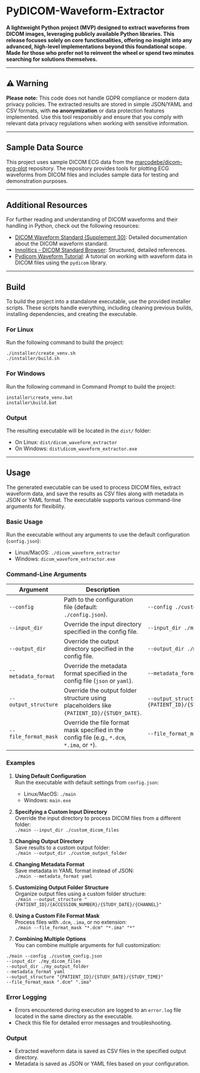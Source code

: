 # PyDICOM-Waveform-Extractor 

**A lightweight Python project (MVP) designed to extract waveforms from DICOM images, leveraging publicly available Python libraries. This release focuses solely on core functionalities, offering no insight into any advanced, high-level implementations beyond this foundational scope. Made for those who prefer not to reinvent the wheel or spend two minutes searching for solutions themselves.**

---

## ⚠️ Warning

**Please note:** This code does not handle GDPR compliance or modern data privacy policies. The extracted results are stored in simple JSON/YAML and CSV formats, with **no anonymization** or data protection features implemented. Use this tool responsibly and ensure that you comply with relevant data privacy regulations when working with sensitive information.

---

## Sample Data Source

This project uses sample DICOM ECG data from the [marcodebe/dicom-ecg-plot](https://github.com/marcodebe/dicom-ecg-plot) repository. The repository provides tools for plotting ECG waveforms from DICOM files and includes sample data for testing and demonstration purposes.

---

## Additional Resources

For further reading and understanding of DICOM waveforms and their handling in Python, check out the following resources:

- [DICOM Waveform Standard (Supplement 30)](https://www.dicomstandard.org/News-dir/ftsup/docs/sups/sup30.pdf): Detailed documentation about the DICOM waveform standard.
- [Innolitics - DICOM Standard Browser](https://dicom.innolitics.com/ciods/electrooculogram/waveform/54000100): Structured, detailed references.
- [Pydicom Waveform Tutorial](https://pydicom.github.io/pydicom/dev/tutorials/waveforms.html): A tutorial on working with waveform data in DICOM files using the `pydicom` library.

---

## Build

To build the project into a standalone executable, use the provided installer scripts. These scripts handle everything, including cleaning previous builds, installing dependencies, and creating the executable.

### **For Linux**

Run the following command to build the project:

```
./installer/create_venv.sh
./installer/build.sh
```

### **For Windows**

Run the following command in Command Prompt to build the project:

```
installer\create_venv.bat
installer\build.bat
```

### **Output**

The resulting executable will be located in the `dist/` folder:

- On Linux: `dist/dicom_waveform_extractor`
- On Windows: `dist\dicom_waveform_extractor.exe`

---

## Usage

The generated executable can be used to process DICOM files, extract waveform data, and save the results as CSV files along with metadata in JSON or YAML format. The executable supports various command-line arguments for flexibility.

### **Basic Usage**

Run the executable without any arguments to use the default configuration (`config.json`):

- Linux/MacOS: `./dicom_waveform_extractor`
- Windows: `dicom_waveform_extractor.exe`

### **Command-Line Arguments**

| Argument             | Description                                                                                  | Example                                                                 |
| -------------------- | -------------------------------------------------------------------------------------------- | ----------------------------------------------------------------------- |
| `--config`           | Path to the configuration file (default: `./config.json`).                                   | `--config ./custom_config.json`                                         |
| `--input_dir`        | Override the input directory specified in the config file.                                   | `--input_dir ./my_dicom_files`                                          |
| `--output_dir`       | Override the output directory specified in the config file.                                  | `--output_dir ./my_output_folder`                                       |
| `--metadata_format`  | Override the metadata format specified in the config file (`json` or `yaml`).                | `--metadata_format yaml`                                                |
| `--output_structure` | Override the output folder structure using placeholders like `{PATIENT_ID}/{STUDY_DATE}`.    | `--output_structure "{PATIENT_ID}/{STUDY_DATE}/{STUDY_TIME}/{CHANNEL}"` |
| `--file_format_mask` | Override the file format mask specified in the config file (e.g., `*.dcm`, `*.ima`, or `*`). | `--file_format_mask "*.dcm" "*.ima"`                                    |

### **Examples**

1. **Using Default Configuration**  
   Run the executable with default settings from `config.json`:

   - Linux/MacOS: `./main`
   - Windows: `main.exe`

2. **Specifying a Custom Input Directory**  
   Override the input directory to process DICOM files from a different folder:  
   `./main --input_dir ./custom_dicom_files`

3. **Changing Output Directory**  
   Save results to a custom output folder:  
   `./main --output_dir ./custom_output_folder`

4. **Changing Metadata Format**  
   Save metadata in YAML format instead of JSON:  
   `./main --metadata_format yaml`

5. **Customizing Output Folder Structure**  
   Organize output files using a custom folder structure:  
   `./main --output_structure "{PATIENT_ID}/{ACCESSION_NUMBER}/{STUDY_DATE}/{CHANNEL}"`

6. **Using a Custom File Format Mask**  
   Process files with `.dcm`, `.ima`, or no extension:  
   `./main --file_format_mask "*.dcm" "*.ima" "*"`

7. **Combining Multiple Options**  
   You can combine multiple arguments for full customization:

```
./main --config ./custom_config.json
--input_dir ./my_dicom_files
--output_dir ./my_output_folder
--metadata_format yaml
--output_structure "{PATIENT_ID}/{STUDY_DATE}/{STUDY_TIME}"
--file_format_mask ".dcm" ".ima"
```

### **Error Logging**

- Errors encountered during execution are logged to an `error.log` file located in the same directory as the executable.
- Check this file for detailed error messages and troubleshooting.

### **Output**

- Extracted waveform data is saved as CSV files in the specified output directory.
- Metadata is saved as JSON or YAML files based on your configuration.
